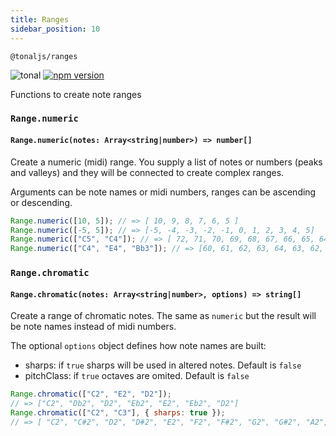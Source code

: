 ```yaml
---
title: Ranges
sidebar_position: 10
---
```


`@tonaljs/ranges`

![tonal](https://img.shields.io/badge/@tonaljs-range-yellow.svg?style=flat-square)
[![npm version](https://img.shields.io/npm/v/@tonaljs/range.svg?style=flat-square)](https://www.npmjs.com/package/@tonaljs/range)

Functions to create note ranges

### `Range.numeric`

#### `Range.numeric(notes: Array<string|number>) => number[]`

Create a numeric (midi) range. You supply a list of notes or numbers (peaks and valleys) and they will be connected to create complex ranges.

Arguments can be note names or midi numbers, ranges can be ascending or descending.

```js
Range.numeric([10, 5]); // => [ 10, 9, 8, 7, 6, 5 ]
Range.numeric([-5, 5]); // => [-5, -4, -3, -2, -1, 0, 1, 2, 3, 4, 5]
Range.numeric(["C5", "C4"]); // => [ 72, 71, 70, 69, 68, 67, 66, 65, 64, 63, 62, 61, 60 ]
Range.numeric(["C4", "E4", "Bb3"]); // => [60, 61, 62, 63, 64, 63, 62, 61, 60, 59, 58]
```

### `Range.chromatic`

#### `Range.chromatic(notes: Array<string|number>, options) => string[]`

Create a range of chromatic notes. The same as `numeric` but the result will be note names instead of midi numbers.

The optional `options` object defines how note names are built:

- sharps: if `true` sharps will be used in altered notes. Default is `false`
- pitchClass: if `true` octaves are omited. Default is `false`

```js
Range.chromatic(["C2", "E2", "D2"]);
// => ["C2", "Db2", "D2", "Eb2", "E2", "Eb2", "D2"]
Range.chromatic(["C2", "C3"], { sharps: true });
// => [ "C2", "C#2", "D2", "D#2", "E2", "F2", "F#2", "G2", "G#2", "A2", "A#2", "B2", "C3" ]
```
